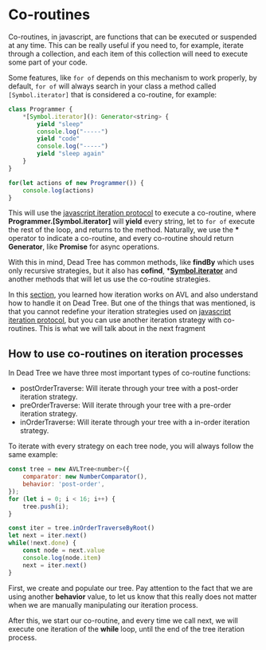 # Co-routines

Co-routines, in javascript, are functions that can be executed or suspended at any time. This can be really useful if you need to, for example, iterate through a collection, and each item of this collection will need to execute some part of your code.

Some features, like ```for of``` depends on this mechanism to work properly, by default, ```for of``` will always search in your class a method called ```[Symbol.iterator]``` that is considered a co-routine, for example:
```javascript
class Programmer {
	*[Symbol.iterator](): Generator<string> {
		yield "sleep"
		console.log("-----")
		yield "code"
		console.log("-----")
		yield "sleep again"
	}
}

for(let actions of new Programmer()) {
	console.log(actions)
}
```
This will use the [javascript iteration protocol](https://developer.mozilla.org/en-US/docs/Web/JavaScript/Reference/Iteration_protocols) to execute a co-routine, where **Programmer.[Symbol.iterator]** will **yield** every string, let to ```for of``` execute the rest of the loop, and returns to the method. Naturally, we use the **\*** operator to indicate a co-routine, and every co-routine should return **Generator<T>**, like **Promise<T>** for async operations.

With this in mind, Dead Tree has common methods, like **findBy** which uses only recursive strategies, but it also has **cofind**, ***[Symbol.iterator]()** and another methods that will let us use the co-routine strategies.

In this [section](iteration), you learned how iteration works on AVL and also understand how to handle it on Dead Tree. But one of the things that was mentioned, is that you cannot redefine your iteration strategies used on [javascript iteration protocol](https://developer.mozilla.org/en-US/docs/Web/JavaScript/Reference/Iteration_protocols), but you can use another iteration strategy with co-routines. This is what we will talk about in the next fragment

## How to use co-routines on iteration processes

In Dead Tree we have three most important types of co-routine functions:
- postOrderTraverse: Will iterate through your tree with a post-order iteration strategy.
- preOrderTraverse: Will iterate through your tree with a pre-order iteration strategy.
- inOrderTraverse: Will iterate through your tree with a in-order iteration strategy.

To iterate with every strategy on each tree node, you will always follow the same example:
```javascript
const tree = new AVLTree<number>({
	comparator: new NumberComparator(),
	behavior: 'post-order',
});
for (let i = 0; i < 16; i++) {
	tree.push(i);
}

const iter = tree.inOrderTraverseByRoot()
let next = iter.next()
while(!next.done) {
	const node = next.value
	console.log(node.item)
	next = iter.next()
}
```

First, we create and populate our tree. Pay attention to the fact that we are using another **behavior** value, to let us know that this really does not matter when we are manually manipulating our iteration process.

After this, we start our co-routine, and every time we call next, we will execute one iteration of the **while** loop, until the end of the tree iteration process.

